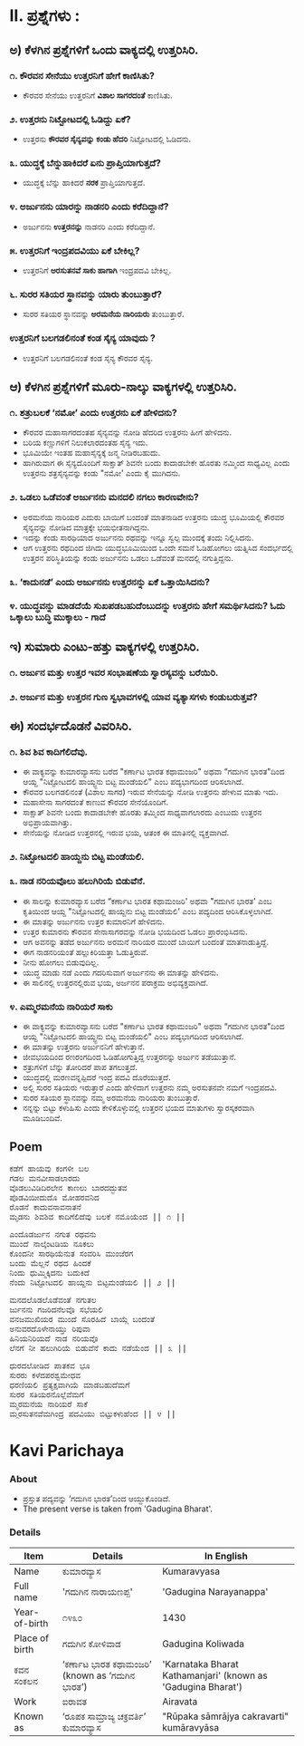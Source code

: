 # II. ಪ್ರಶ್ನೆಗಳು :
## ಅ) ಕೆಳಗಿನ ಪ್ರಶ್ನೆಗಳಿಗೆ ಒಂದು ವಾಕ್ಯದಲ್ಲಿ ಉತ್ತರಿಸಿರಿ.

### ೧. ಕೌರವನ ಸೇನೆಯು ಉತ್ತರನಿಗೆ ಹೇಗೆ ಕಾಣಿಸಿತು?
* ಕೌರವರ ಸೇನೆಯು ಉತ್ತರನಿಗೆ **ವಿಶಾಲ ಸಾಗರದಂತೆ** ಕಾಣಿಸಿತು.

### ೨. ಉತ್ತರನು ನಿಟ್ಟೋಟದಲ್ಲಿ ಓಡಿದ್ದು ಏಕೆ?
* ಉತ್ತರನು **ಕೌರವರ ಸೈನ್ಯವನ್ನು ಕಂಡು ಹೆದರಿ** ನಿಟ್ಟೋಟದಲ್ಲಿ ಓಡಿದನು.

### ೩. ಯುದ್ಧಕ್ಕೆ ಬೆನ್ನುಹಾಕಿದರೆ ಏನು ಪ್ರಾಪ್ತಿಯಾಗುತ್ತದೆ?
* ಯುದ್ಧಕ್ಕೆ ಬೆನ್ನು ಹಾಕಿದರೆ **ನರಕ** ಪ್ರಾಪ್ತಿಯಾಗುತ್ತದೆ.

### ೪. ಅರ್ಜುನನು ಯಾರನ್ನು ನಾಡನರಿ ಎಂದು ಕರೆದಿದ್ದಾನೆ?
* ಅರ್ಜುನನು **ಉತ್ತರನನ್ನು** ನಾಡನರಿ ಎಂದು ಕರೆದಿದ್ದಾನೆ.

### ೫. ಉತ್ತರನಿಗೆ ಇಂದ್ರಪದವಿಯು ಏಕೆ ಬೇಕಿಲ್ಲ?
* ಉತ್ತರನಿಗೆ **ಅರಸುತನವೆ ಸಾಕು ಹಾಗಾಗಿ** ಇಂದ್ರಪದವಿ ಬೇಕಿಲ್ಲ.

### ೬. ಸುರರ ಸತಿಯರ ಸ್ಥಾನವನ್ನು ಯಾರು ತುಂಬುತ್ತಾರೆ?
* ಸುರರ ಸತಿಯರ ಸ್ಥಾನವನ್ನು **ಅರಮನೆಯ ನಾರಿಯರು** ತುಂಬುತ್ತಾರೆ.

### ಉತ್ತರನಿಗೆ ಬಲಗಡಲಿನಂತೆ ಕಂಡ ಸೈನ್ಯ ಯಾವುದು ?
* ಉತ್ತರನಿಗೆ ಬಲಗಡಲಿನಂತೆ ಕಂಡ ಸೈನ್ಯ ಕೌರವರ ಸೈನ್ಯ.


## ಆ) ಕೆಳಗಿನ ಪ್ರಶ್ನೆಗಳಿಗೆ ಮೂರು-ನಾಲ್ಕು ವಾಕ್ಯಗಳಲ್ಲಿ ಉತ್ತರಿಸಿರಿ.
### ೧. ಶತ್ರುಬಲಕೆ ‘ನಮೋ’ ಎಂದು ಉತ್ತರನು ಏಕೆ ಹೇಳಿದನು?
* ಕೌರವರ ಮಹಾಸಾಗರದಂತಹ ಸೈನ್ಯವನ್ನು ನೋಡಿ ಹೆದರಿದ ಉತ್ತರನು ಹೀಗೆ ಹೇಳಿದನು.
* ಬರಿಯ ಕಣ್ಣುಗಳಿಗೆ ನಿಲುಕಲಾರದಂತಹ ಸೈನ್ಯ ಇದು.
* ಭೂಮಿಯೇ ಇಂತಹ ಮಹಾಸೈನ್ಯಕ್ಕೆ ಜನ್ಮ ನೀಡಿರಬಹುದು.
* ಹಾಗಿರುವಾಗ ಈ ಸೈನ್ಯದೊಂದಿಗೆ ಸಾಕ್ಷಾತ್‌ ಶಿವನೇ ಬಂದು ಕಾದಾಡಬೇಕೇ ಹೊರತು ನಮ್ಮಿಂದ ಸಾಧ್ಯವಿಲ್ಲ ಎಂದು ಉತ್ತರನು ಶತ್ರಸೈನ್ಯವನ್ನು ಕಂಡು "ನಮೋ' ಎಂದು ಕೈ ಮುಗಿದನು.

### ೨. ಒಡಲು ಒಡೆವಂತೆ ಅರ್ಜುನನು ಮನದಲಿ ನಗಲು ಕಾರಣವೇನು?
* ಅರಮನೆಯ ನಾರಿಯರ ಎದುರು ಬಾಯಿಗೆ ಬಂದಂತೆ ಮಾತನಾಡಿದ ಉತ್ತರನು ಯುದ್ಧ ಭೂಮಿಯಲ್ಲಿ ಕೌರವರ ಸೈನ್ಯವನ್ನು ನೋಡಿದ ಮಾತ್ರಕ್ಕೇ ಭಯಭೀತನಾಗಿದ್ದನು.
* ಇದನ್ನು ಕಂಡು ಸಾರಥಿಯಾದ ಅರ್ಜುನನು ರಥವನ್ನು ಇನ್ನೂ ಸ್ವಲ್ಪ ಮುಂದಕ್ಕೆ ತಂದು ನಿಲ್ಲಿಸಿದನು.
* ಆಗ ಉತ್ತರನು ರಥದಿಂದ ಜಿಗಿದು ಯುದ್ಧಭೂಮಿಯಿಂದ ಒಂದೇ ಸಮನೆ ಓಡಿಹೋಗಲು ಯತ್ನಿಸಿದ ಸಂದರ್ಭದಲ್ಲಿ ಉತ್ತರನ ಪರಿಸ್ಥಿತಿಯನ್ನು ಕಂಡು ಅರ್ಜುನನು ಒಡಲು ಒಡೆವಂತೆ ಮನದಲ್ಲಿ ನಗುತ್ತಿದ್ದನು.

### ೩. ‘ಕಾದುನಡೆ’ ಎಂದು ಅರ್ಜುನನು ಉತ್ತರನನ್ನು ಏಕೆ ಒತ್ತಾಯಿಸಿದನು?
### ೪. ಯುದ್ಧವನ್ನು ಮಾಡದೆಯೆ ಸುಖಪಡಬಹುದೆಂಬುದನ್ನು ಉತ್ತರನು ಹೇಗೆ ಸಮರ್ಥಿಸಿದನು? ಓದು ಒಕ್ಕಾಲು ಬುದ್ಧಿ ಮುಕ್ಕಾಲು - ಗಾದೆ

## ಇ) ಸುಮಾರು ಎಂಟು-ಹತ್ತು ವಾಕ್ಯಗಳಲ್ಲಿ ಉತ್ತರಿಸಿರಿ.
### ೧. ಅರ್ಜುನ ಮತ್ತು ಉತ್ತರ ಇವರ ಸಂಭಾಷಣೆಯ ಸ್ವಾರಸ್ಯವನ್ನು ಬರೆಯಿರಿ.
### ೨. ಅರ್ಜುನ ಮತ್ತು ಉತ್ತರನ ಗುಣ ಸ್ವಭಾವಗಳಲ್ಲಿ ಯಾವ ವ್ಯತ್ಯಾಸಗಳು ಕಂಡುಬರುತ್ತವೆ?

## ಈ) ಸಂದರ್ಭದೊಡನೆ ವಿವರಿಸಿರಿ.
### ೧. ಶಿವ ಶಿವ ಕಾದಿಗೆಲಿದೆವು.
* ಈ ವಾಕ್ಯವನ್ನು ಕುಮಾರವ್ಯಾಸನು ಬರೆದ "ಕರ್ಣಾಟ ಭಾರತ ಕಥಾಮಂಜರಿ" ಅಥವಾ “ಗದುಗಿನ ಭಾರತ"ದಿಂದ ಆಯ್ದ "ನಿಟ್ಟೋಟದಲಿ ಹಾಯ್ದ್ಜನು ಬಿಟ್ಟ ಮಂಡೆಯಲಿ" ಎಂಬ ಪದ್ಯಭಾಗದಿಂದ ಆರಿಸಲಾಗಿದೆ.
* ಕೌರವರ ಬಲಗಡಲಿನಂತೆ (ವಿಶಾಲ ಸಾಗರ) ಇರುವ ಸೇನೆಯನ್ನು ನೋಡಿ ಉತ್ತರನು ಹೇಳುವ ಮಾತು ಇದು.
* ಮಹಾಸೇನಾ ಸಾಗರದಂತೆ ಕಾಣುವ ಕೌರವರ ಸೇನೆಯೊಂದಿಗೆ.
* ಸಾಕ್ಷಾತ್‌ ಶಿವನೇ ಬಂದು ಕಾದಾಡಬೇಕೇ ಹೊರತು ತಮ್ಮಿಂದ ಸಾಧ್ಯವಾಗಲಾರದು ಎಂಬುದು ಉತ್ತರನ ಅಭಿಪ್ರಾಯವಾಗಿತ್ತು.
* ಸೇನೆಯನ್ನು ನೋಡಿದ ಉತ್ತರನಲ್ಲಿ ಇರುವ ಭಯ, ಆತಂಕ ಈ ಮಾತಿನಲ್ಲಿ ವ್ಯಕ್ತವಾಗಿದೆ.

### ೨. ನಿಟ್ಟೋಟದಲಿ ಹಾಯ್ದನು ಬಿಟ್ಟ ಮಂಡೆಯಲಿ.

### ೩. ನಾಡ ನರಿಯವೊಲು ಹಲುಗಿರಿಯೆ ಬಿಡುವೆನೆ.
* ಈ ಸಾಲನ್ನು ಕುಮಾರವ್ಯಾಸ ಬರೆದ “ಕರ್ಣಾಟ ಭಾರತ ಕಥಾಮಂಜರಿ' ಅಥವಾ "ಗದುಗಿನ ಭಾರತ' ಎಂಬ ಕೃತಿಯಿಂದ ಆಯ್ದ "ನಿಟ್ಟೋಟದಲ್ಲಿ ಹಾಯ್ದನು ಬಿಟ್ಟ ಮಂಡೆಯಲಿ' ಎಂಬ ಪದ್ಯದಿಂದ ಆರಿಸಿಕೊಳ್ಳಲಾಗಿದೆ.
* ಈ ಮಾತನ್ನು ಅರ್ಜುನನು ಉತ್ತರ ಕುಮಾರನಿಗೆ ಹೇಳಿದನು.
* ಉತ್ತರ ಕುಮಾರನು ಕೌರವನ ಸೇನಾಸಾಗರವನ್ನು ನೋಡಿ ಭಯದಿಂದ ಓಡಲು ಪ್ರಾರಂಭಿಸಿದನು.
* ಆಗ ಅವನನ್ನು ತಡೆದ ಅರ್ಜುನನು ಅರಮನೆ ನಾರಿಯರ ಮುಂದೆ ಬಾಯಿಗೆ ಬಂದಂತೆ ಮಾತನಾಡುತ್ತಿದ್ದೆ.
* ಈಗ ನಾಡನರಿಯಂತೆ ಹಲ್ಲುಕಿರಿಯತ್ತಾ ಓಡುತ್ತಿರುವೆ.
* ನೀನು ಹೋಗಲು ಬಿಡುವುದಿಲ್ಲ.
* ಯುದ್ಧ ಮಾಡು ನಡೆ ಎಂದು ಗದರಿಸುವಾಗ ಅರ್ಜುನನು ಈ ಮಾತನ್ನು ಹೇಳಿದನು.
* ಈ ಸಾಲಿನಲ್ಲಿ ಉತ್ತರನಲ್ಲಿರುವ ಭಯ, ಅರ್ಜನನ ಪರಾಕ್ರಮ ಅಭಿವ್ಯಕ್ತವಾಗಿದೆ.

### ೪. ಎಮ್ಮರಮನೆಯ ನಾರಿಯರೆ ಸಾಕು
* ಈ ವಾಕ್ಯವನ್ನು ಕುಮಾರವ್ಯಾಸನು ಬರೆದ "ಕರ್ಣಾಟ ಭಾರತ ಕಥಾಮಂಜರಿ" ಅಥವಾ “ಗದುಗಿನ ಭಾರತ"ದಿಂದ ಆಯ್ದ "ನಿಟ್ಟೋಟದಲಿ ಹಾಯ್ದ್ಜನು ಬಿಟ್ಟ ಮಂಡೆಯಲಿ" ಎಂಬ ಪದ್ಯಭಾಗದಿಂದ ಆರಿಸಲಾಗಿದೆ.
* ಈ ಮಾತನ್ನು ಉತ್ತರನು ಅರ್ಜುನನಿಗೆ ಹೇಳುತ್ತಾನೆ.
* ಜೀವಭಯದಿಂದ ರಣರಂಗದಿಂದ ಓಡಿಹೋಗುತ್ತಿದ್ದ ಉತ್ತರನನ್ನು ಅರ್ಜುನ ತಡೆಯುತ್ತಾನೆ.
* ಶತ್ರುಗಳಿಗೆ ಬೆನ್ನು ತೋರಿದರೆ ಪಾಪ ತಗಲುತ್ತದೆ.
* ಯುದ್ಧದಲ್ಲಿ ಮರಣವನ್ನಪ್ಪಿದರೆ ಇಂದ್ರ ಪದವಿ ದೊರೆಯುತ್ತದೆ.
* ಅಲ್ಲಿ ಸುರರ ಸತಿಯರು ಇರುತ್ತಾರೆ ಎಂದು ಹೇಳಿದಾಗ ಉತ್ತರನು ನಮ್ಮ ಅರಸುತನವೇ ನಮಗೆ ಇಂದ್ರಪದವಿ.
* ಸುರರ ಸತಿಯರ ಸ್ಥಾನವನ್ನು ನಮ್ಮ ಅರಮನೆಯ ನಾರಿಯರು ತುಂಬುತ್ತಾರೆ.
* ನನ್ನನ್ನು ಬಿಟ್ಟು ಕಳುಹಿಸು ಎಂದು ಕೇಳಿಕೊಳ್ಳುವಲ್ಲಿ ಉತ್ತರನ ಭಯದ ಮಾತುಗಳು ಸ್ವಾರಸ್ಕಕರವಾಗಿ ಮೂಡಿಬಂದಿವೆ.

## Poem
<pre>
ಕಡೆಗೆ ಹಾಯವು ಕಂಗಳೀ ಬಲ
ಗಡಲ ಮನವೀಸಾಡಲಾರದು
ವೊಡಲುವಿಡಿದಿರಲೇನ ಕಾಣಲು ಬಾರದದ್ಭುತವ
ಪೊಡವಿಯೀದುದೊ ಮೋಹರವನಿದ
ರೊಡನೆ ಕಾದುವನಾವನಾತನೆ
ಮೃಡನು ಶಿವಶಿವ ಕಾದಿಗೆಲಿದೆವು ಬಲಕೆ ನಮೊಯೆಂದ || ೧ ||
</pre>
<pre>
ಎಂದೊಡರ್ಜುನ ನಗುತ ರಥವನು
ಮುಂದೆ ನಾಲ್ಕೆಂಟಡಿಯ ನೂಕಲು
ಕೊಂದನೀ ಸಾರಥಿಯೆನುತ ಸಂವರಿಸಿ ಮುಂಜೆರಗ
ಬಂದು ಮೆಲ್ಲನೆ ರಥದ ಹಿಂದಕೆ
ನಿಂದು ಧುಮ್ಮಿಕ್ಕಿದನು ಬದುಕಿದೆ
ನೆಂದು ನಿಟ್ಟೋಟದಲಿ ಹಾಯ್ದನು ಬಿಟ್ಟಮಂಡೆಯಲಿ || ೨ ||
</pre>
<pre>
ಮನದಲೊಡಲೊಡೆವಂತೆ ನಗುತಲ
ರ್ಜುನನು ಗಜರಿದನೆಲವೊ ಸಭೆಯಲಿ
ವನಜಮುಖಿಯರ ಮುಂದೆ ಸೊರಹಿದೆ ಬಾಯ್ಗೆ ಬಂದಂತೆ
ಅನುವರದೊಳೇನಾಯ್ತು ರಿಪುವಾ
ಹಿನಿಯನಿರಿಯದೆ ನಾಡ ನರಿಯವೊ
ಲೆನಗೆ ನೀ ಹಲುಗಿರಿಯೆ ಬಿಡುವೆನೆ ಕಾದು ನಡೆಯೆಂದ || ೩ ||
</pre>
<pre>
ಧುರದಲೋಡಿದ ಪಾತಕವ ಭೂ
ಸುರರು ಕಳೆದಪರಶ್ವಮೇಧವ
ಧರಣಿಯಲಿ ಪ್ರತ್ಯಕ್ಷವಾಗಿಯೆ ಮಾಡಬಹುದೆಮಗೆ
ಸುರರ ಸತಿಯರನೊಲ್ಲೆವೆಮಗೆ
ಮ್ಮರಮನೆಯ ನಾರಿಯರೆ ಸಾಕೆ
ಮ್ಮರಸುತನವೆಮಗಿಂದ್ರ ಪದವಿಯು ಬಿಟ್ಟುಕಳುಹೆಂದ || ೪ ||
</pre>

# Kavi Parichaya
### About 
* ಪ್ರಸ್ತುತ ಪದ್ಯವನ್ನು ‘ಗದುಗಿನ ಭಾರತ’ದಿಂದ ಆಯ್ದುಕೊಂಡಿದೆ.
* The present verse is taken from 'Gadugina Bharat'.

### Details
|Item | Details| In English|
|-|-|-|
|Name | ಕುಮಾರವ್ಯಾಸ | Kumaravyasa
|Full name | 'ಗದುಗಿನ ನಾರಾಯಣಪ್ಪ'| 'Gadugina Narayanappa'|
|Year-of-birth | ೧೪೩೦ | 1430
|Place of birth | ಗದುಗಿನ ಕೋಳಿವಾಡ | Gadugina Koliwada
|ಕವನ ಸಂಕಲನ |   ‘ಕರ್ಣಾಟ ಭಾರತ ಕಥಾಮಂಜರಿ’ (known as  ‘ಗದುಗಿನ ಭಾರತ’)  |'Karnataka Bharat Kathamanjari' (known as 'Gadugina Bharat')
|Work|ಐರಾವತ |Airavata|
|Known as | ‘ರೂಪಕ ಸಾಮ್ರಾಜ್ಯ ಚಕ್ರವರ್ತಿ’ <br> ಕುಮಾರವ್ಯಾಸ | "Rūpaka sāmrājya cakravarti" <br> kumāravyāsa |

